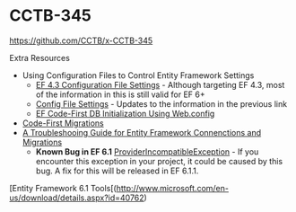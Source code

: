 CCTB-345
========

https://github.com/CCTB/x-CCTB-345

Extra Resources
- Using Configuration Files to Control Entity Framework Settings
  - [EF 4.3 Configuration File Settings](http://blogs.msdn.com/b/adonet/archive/2012/01/12/ef-4-3-configuration-file-settings.aspx) - Although targeting EF 4.3, most of the information in this is still valid for EF 6+
  - [Config File Settings](http://msdn.microsoft.com/en-gb/data/jj556606) - Updates to the information in the previous link
  - [EF Code-First DB Initialization Using Web.config](http://randypatterson.com/2011/11/ef-code-first-db-initialization-using-web-config/)
- [Code-First Migrations](http://msdn.microsoft.com/en-us/data/jj591621)
- [A Troubleshooing Guide for Entity Framework Connenctions and Migrations](http://odetocode.com/blogs/scott/archive/2012/08/15/a-troubleshooting-guide-for-entity-framework-connections-amp-migrations.aspx)
  - **Known Bug in EF 6.1** [ProviderIncompatibleException](https://entityframework.codeplex.com/workitem/2138) - If you encounter this exception in your project, it could be caused by this bug. A fix for this will be released in EF 6.1.1.


[Entity Framework 6.1 Tools[(http://www.microsoft.com/en-us/download/details.aspx?id=40762)
